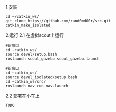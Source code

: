 1.安装

    cd ~/catkin_ws/
    git clone https://github.com/rand0md00r/src.git
    catkin_make_isolated


2.运行
2.1 在虚拟scout上运行

    #新窗口
    cd ~catkin_ws/
    source devel/setup.bash
    roslaunch scout_gazebo scout_gazebo.launch

    #新窗口
    cd ~catkin_ws/
    source devel_isolated/setup.bash
    cd ~catkin_ws/src/
    roslaunch nav_run nav.launch


2.2 部署在小车上

    TODO
